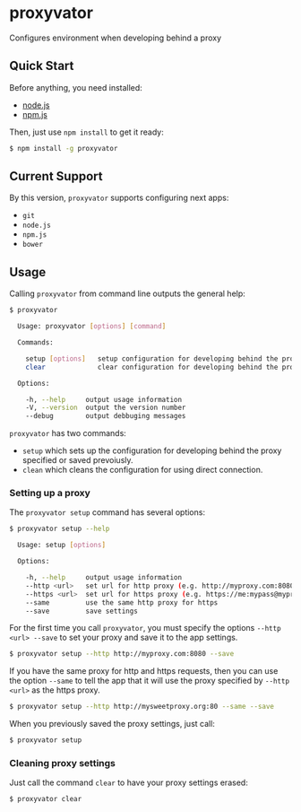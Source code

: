 proxyvator
==========

Configures environment when developing behind a proxy

## Quick Start

Before anything, you need installed:
* [node.js](http://nodejs.org)
* [npm.js](https://www.npmjs.com/)

Then, just use `npm install` to get it ready:
```sh
$ npm install -g proxyvator
```

## Current Support

By this version, `proxyvator` supports configuring next apps:
* `git`
* `node.js`
* `npm.js`
* `bower`

## Usage

Calling `proxyvator` from command line outputs the general help:
```sh
$ proxyvator

  Usage: proxyvator [options] [command]

  Commands:

    setup [options]   setup configuration for developing behind the proxy
    clear             clear configuration for developing behind the proxy

  Options:

    -h, --help     output usage information
    -V, --version  output the version number
    --debug        output debbuging messages
```

`proxyvator` has two commands:
* `setup` which sets up the configuration for developing behind the proxy specified or saved prevoiusly.
* `clean` which cleans the configuration for using direct connection.

### Setting up a proxy

The `proxyvator setup` command has several options:
```sh
$ proxyvator setup --help

  Usage: setup [options]

  Options:

    -h, --help     output usage information
    --http <url>   set url for http proxy (e.g. http://myproxy.com:8080)
    --https <url>  set url for https proxy (e.g. https://me:mypass@myproxy.com:443
    --same         use the same http proxy for https
    --save         save settings
```

For the first time you call `proxyvator`, you must specify the options `--http <url> --save` to set your proxy and save it to the app settings.
```sh
$ proxyvator setup --http http://myproxy.com:8080 --save
```

If you have the same proxy for http and https requests, then you can use the option `--same` to tell the app that it will use the proxy specified by `--http <url>` as the https proxy.
```sh
$ proxyvator setup --http http://mysweetproxy.org:80 --same --save
```

When you previously saved the proxy settings, just call:
```sh
$ proxyvator setup
```

### Cleaning proxy settings

Just call the command `clear` to have your proxy settings erased:
```sh
$ proxyvator clear
```
